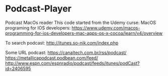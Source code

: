 # Podcast-Player
Podcast MacOs reader
This code started from the Udemy curse: MacOS programing for IOS developers:
https://www.udemy.com/macos-programming-for-ios-developers-mac-apps-os-x-cocoa/learn/v4/overview

To search podcast:
http://itunes.so-nik.com/index.php

Some URL podcast:
https://canaltech.com.br/rss/podcast/
https://metallicapodcast.podbean.com/feed/
http://www.espn.com/espnradio/podcast/feeds/itunes/podCast?id=2406595

